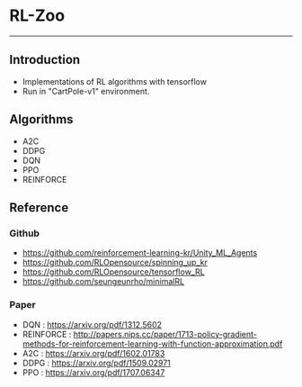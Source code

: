 # RL-Zoo
 - - -
## Introduction
- Implementations of RL algorithms with tensorflow
- Run in "CartPole-v1" environment.

## Algorithms
- A2C
- DDPG
- DQN
- PPO
- REINFORCE

## Reference

### Github
- https://github.com/reinforcement-learning-kr/Unity_ML_Agents
- https://github.com/RLOpensource/spinning_up_kr
- https://github.com/RLOpensource/tensorflow_RL
- https://github.com/seungeunrho/minimalRL

### Paper
- DQN : https://arxiv.org/pdf/1312.5602
- REINFORCE : http://papers.nips.cc/paper/1713-policy-gradient-methods-for-reinforcement-learning-with-function-approximation.pdf
- A2C : https://arxiv.org/pdf/1602.01783
- DDPG : https://arxiv.org/pdf/1509.02971
- PPO : https://arxiv.org/pdf/1707.06347
